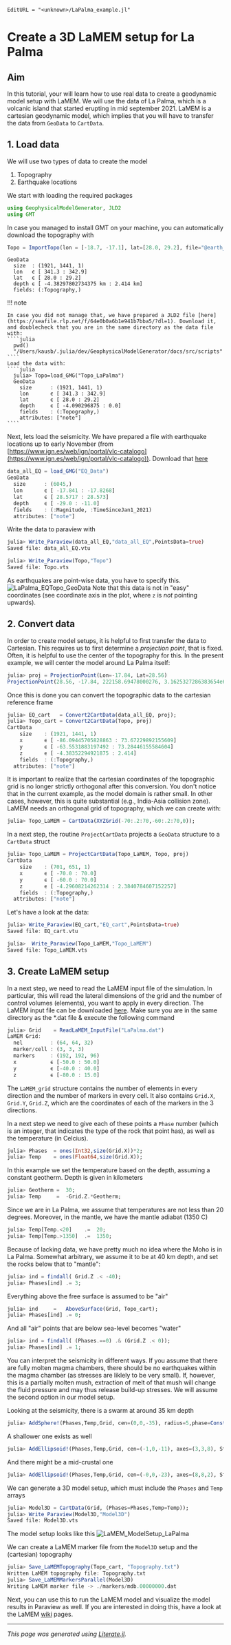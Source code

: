 ```@meta
EditURL = "<unknown>/LaPalma_example.jl"
```

# Create a 3D LaMEM setup for La Palma

## Aim
In this tutorial, your will learn how to use real data to create a geodynamic model setup with LaMEM. We will use the data of La Palma, which is a volcanic island that started erupting in mid september 2021.
LaMEM is a cartesian geodynamic model, which implies that you will have to transfer the data from `GeoData` to `CartData`.


## 1. Load data
We will use two types of data to create the model
 1) Topography
 2) Earthquake locations

We start with loading the required packages

````julia
using GeophysicalModelGenerator, JLD2
using GMT
````

In case you managed to install GMT on your machine, you can automatically download the topography with

````julia
Topo = ImportTopo(lon = [-18.7, -17.1], lat=[28.0, 29.2], file="@earth_relief_03s.grd")
````

````
GeoData 
  size  : (1921, 1441, 1)
  lon   ϵ [ 341.3 : 342.9]
  lat   ϵ [ 28.0 : 29.2]
  depth ϵ [ -4.38297802734375 km : 2.414 km]
  fields: (:Topography,)
````

!!! note

    In case you did not manage that, we have prepared a JLD2 file [here](https://seafile.rlp.net/f/64e0b0a6b1e941b7bba5/?dl=1). Download it, and doublecheck that you are in the same directory as the data file with:
    ````julia
      pwd()
      "/Users/kausb/.julia/dev/GeophysicalModelGenerator/docs/src/scripts"
    ````
    Load the data with:
    ````julia
      julia> Topo=load_GMG("Topo_LaPalma")
      GeoData 
        size      : (1921, 1441, 1)
        lon       ϵ [ 341.3 : 342.9]
        lat       ϵ [ 28.0 : 29.2]
        depth     ϵ [ -4.090296875 : 0.0]
        fields    : (:Topography,)
        attributes: ["note"]
    ````

Next, lets load the seismicity. We have prepared a file with earthquake locations up to early November (from [https://www.ign.es/web/ign/portal/vlc-catalogo](https://www.ign.es/web/ign/portal/vlc-catalogo)).
Download that [here](https://seafile.rlp.net/f/64e0b0a6b1e941b7bba5/?dl=1)

````julia
data_all_EQ = load_GMG("EQ_Data")
GeoData 
  size      : (6045,)
  lon       ϵ [ -17.841 : -17.8268]
  lat       ϵ [ 28.5717 : 28.573]
  depth     ϵ [ -29.0 : -11.0]
  fields    : (:Magnitude, :TimeSinceJan1_2021)
  attributes: ["note"]
````

Write the data to paraview with
````julia
julia> Write_Paraview(data_all_EQ,"data_all_EQ",PointsData=true)
Saved file: data_all_EQ.vtu

julia> Write_Paraview(Topo,"Topo")
Saved file: Topo.vts
````

As earthquakes are point-wise data, you have to specify this.
![LaPalma_EQTopo_GeoData](../assets/img/TopoEQs_LaPalma_GeoData.png)
Note that this data is not in "easy" coordinates (see coordinate axis in the plot, where `z` is *not* pointing upwards).

## 2. Convert data
In order to create model setups, it is helpful to first transfer the data to Cartesian.
This requires us to first determine a *projection point*, that is fixed. Often, it is helpful to use the center of the topography for this. In the present example, we will center the model around La Palma itself:

````julia
julia> proj = ProjectionPoint(Lon=-17.84, Lat=28.56)
ProjectionPoint(28.56, -17.84, 222158.69478000276, 3.1625327286383654e6, 28, true)
````

Once this is done you can convert the topographic data to the cartesian reference frame

````julia
julia> EQ_cart   = Convert2CartData(data_all_EQ, proj);
julia> Topo_cart = Convert2CartData(Topo, proj)
CartData 
    size    : (1921, 1441, 1)
    x       ϵ [ -86.09445705828863 : 73.67229892155609]
    y       ϵ [ -63.5531883197492 : 73.28446155584604]
    z       ϵ [ -4.38352294921875 : 2.414]
    fields  : (:Topography,)
  attributes: ["note"]
````

It is important to realize that the cartesian coordinates of the topographic grid is no longer strictly orthogonal after this conversion. You don't notice that in the current example, as the model domain is rather small.
In other cases, however, this is quite substantial (e.g., India-Asia collision zone).
LaMEM needs an orthogonal grid of topography, which we can create with:

````julia
julia> Topo_LaMEM = CartData(XYZGrid(-70:.2:70,-60:.2:70,0));
````

In a next step, the routine `ProjectCartData` projects a `GeoData` structure to a `CartData` struct

````julia
julia> Topo_LaMEM = ProjectCartData(Topo_LaMEM, Topo, proj)
CartData 
    size    : (701, 651, 1)
    x       ϵ [ -70.0 : 70.0]
    y       ϵ [ -60.0 : 70.0]
    z       ϵ [ -4.29608214262314 : 2.3840784607152257]
    fields  : (:Topography,)
  attributes: ["note"]
````

Let's have a look at the data:

````julia
julia> Write_Paraview(EQ_cart,"EQ_cart",PointsData=true)
Saved file: EQ_cart.vtu

julia>  Write_Paraview(Topo_LaMEM,"Topo_LaMEM")
Saved file: Topo_LaMEM.vts
````

## 3. Create LaMEM setup

In a next step, we need to read the LaMEM input file of the simulation. In particular, this will read the lateral dimensions of the grid and
the number of control volumes (elements), you want to apply in every direction.
The LaMEM input file can be downloaded [here](../scripts/LaPalma.dat).
Make sure you are in the same directory as the *.dat file & execute the following command

````julia
julia> Grid    = ReadLaMEM_InputFile("LaPalma.dat")
LaMEM Grid: 
  nel         : (64, 64, 32)
  marker/cell : (3, 3, 3)
  markers     : (192, 192, 96)
  x           ϵ [-50.0 : 50.0]
  y           ϵ [-40.0 : 40.0]
  z           ϵ [-80.0 : 15.0]
````

The `LaMEM_grid` structure contains the number of elements in every direction and the number of markers in every cell.
It also contains `Grid.X`, `Grid.Y`, `Grid.Z`, which are the coordinates of each of the markers in the 3 directions.

In a next step we need to give each of these points a `Phase` number (which is an integer, that indicates the type of the rock that point has), as well as the temperature (in Celcius).

````julia
julia> Phases  = ones(Int32,size(Grid.X))*2;
julia> Temp    = ones(Float64,size(Grid.X));
````

In this example we set the temperature based on the depth, assuming a constant geotherm. Depth is given in kilometers

````julia
julia> Geotherm =  30;
julia> Temp     =  -Grid.Z.*Geotherm;
````

Since we are in La Palma, we assume that temperatures are not less than 20 degrees. Moreover, in the mantle, we have the mantle adiabat (1350 C)

````julia
julia> Temp[Temp.<20]    .=  20;
julia> Temp[Temp.>1350]  .=  1350;
````

Because of lacking data, we have pretty much no idea where the Moho is in La Palma.
Somewhat arbitrary, we assume it to be at 40 km depth, and set the rocks below that to "mantle":

````julia
julia> ind = findall( Grid.Z .< -40);
julia> Phases[ind] .= 3;
````

Everything above the free surface is assumed to be "air"

````julia
julia> ind     =   AboveSurface(Grid, Topo_cart);
julia> Phases[ind] .= 0;
````

And all "air" points that are below sea-level becomes "water"

````julia
julia> ind = findall( (Phases.==0) .& (Grid.Z .< 0));
julia> Phases[ind] .= 1;
````

You can interpret the seismicity in different ways. If you assume that there are fully molten magma chambers, there should be no earthquakes within the magma chamber (as stresses are liklely to be very small).
If, however, this is a partially molten mush, extraction of melt of that mush will change the fluid pressure and may thus release build-up stresses.
We will assume the second option in our model setup.

Looking at the seismicity, there is a swarm at around 35 km depth

````julia
julia> AddSphere!(Phases,Temp,Grid, cen=(0,0,-35), radius=5,phase=ConstantPhase(5), T=ConstantTemp(1200));
````

A shallower one exists as well

````julia
julia> AddEllipsoid!(Phases,Temp,Grid, cen=(-1,0,-11), axes=(3,3,8), StrikeAngle=225, DipAngle=45, phase=ConstantPhase(5), T=ConstantTemp(1200));
````

And there might be a mid-crustal one

````julia
julia> AddEllipsoid!(Phases,Temp,Grid, cen=(-0,0,-23), axes=(8,8,2), StrikeAngle=0, DipAngle=0, phase=ConstantPhase(5), T=ConstantTemp(1200));
````

We can generate a 3D model setup, which must include the `Phases` and `Temp` arrays

````julia
julia> Model3D = CartData(Grid, (Phases=Phases,Temp=Temp));
julia> Write_Paraview(Model3D,"Model3D")
Saved file: Model3D.vts
````

The model setup looks like this
![LaMEM_ModelSetup_LaPalma](../assets/img/LaMEM_ModelSetup_LaPalma.png)

We can create a LaMEM marker file from the `Model3D` setup and the (cartesian) topography

````julia
julia> Save_LaMEMTopography(Topo_cart, "Topography.txt")
Written LaMEM topography file: Topography.txt
julia> Save_LaMEMMarkersParallel(Model3D)
Writing LaMEM marker file -> ./markers/mdb.00000000.dat
````


Next, you can use this to run the LaMEM model and visualize the model results in Paraview as well.
If you are interested in doing this, have a look at the LaMEM [wiki](https://bitbucket.org/bkaus/lamem/wiki/Home) pages.

---

*This page was generated using [Literate.jl](https://github.com/fredrikekre/Literate.jl).*

